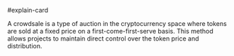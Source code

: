 #explain-card 

A crowdsale is a type of auction in the cryptocurrency space where tokens are sold at a fixed price on a first-come-first-serve basis. This method allows projects to maintain direct control over the token price and distribution.